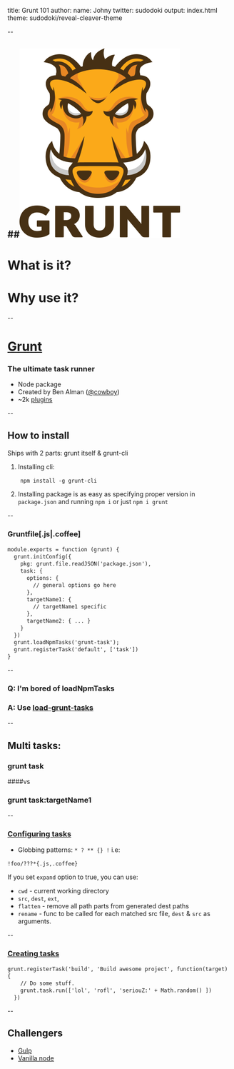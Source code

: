 title: Grunt 101
author:
  name: Johny
  twitter: sudodoki
output: index.html
theme: sudodoki/reveal-cleaver-theme

--

##![grunt](grunt-logo.png)
--

# What is it?
# Why use it?
--
# [Grunt](http://gruntjs.com/)
### The ultimate task runner
+ Node package
+ Created by Ben Alman ([@cowboy](http://github.com/cowboy))
+ ~2k [plugins](http://gruntjs.com/plugins)

--

## How to install
Ships with 2 parts: grunt itself & grunt-cli  
1. Installing cli:
``` 
    npm install -g grunt-cli
```
2. Installing package is as easy as specifying proper version in `package.json` and running `npm i` or just `npm i grunt`

--

### Gruntfile[.js|.coffee]

```
module.exports = function (grunt) {
  grunt.initConfig({
    pkg: grunt.file.readJSON('package.json'),
    task: {
      options: {
        // general options go here
      },
      targetName1: {
        // targetName1 specific
      },
      targetName2: { ... }
    }
  })
  grunt.loadNpmTasks('grunt-task');
  grunt.registerTask('default', ['task'])
}
```

--
### Q: I'm bored of loadNpmTasks
### A: Use [load-grunt-tasks](https://github.com/sindresorhus/load-grunt-tasks)
--

## Multi tasks: 
### grunt task
####vs
### grunt task:targetName1
--

### [Configuring tasks](http://gruntjs.com/configuring-tasks)
+ Globbing patterns: `* ? ** {} !` i.e:  
```
!foo/???*{.js,.coffee}
```
If you set `expand` option to true, you can use:  
+ `cwd` - current working directory
+ `src`, `dest`, `ext`, 
+ `flatten` - remove all path parts from generated dest paths
+ `rename` - func to be called for each matched src file, `dest` & `src` as arguments.

--

### [Creating tasks](http://gruntjs.com/creating-tasks)
```
grunt.registerTask('build', 'Build awesome project', function(target) {
    // Do some stuff.
    grunt.task.run(['lol', 'rofl', 'seriouZ:' + Math.random() ])
  })
```
--

## Challengers

+ [Gulp](https://github.com/gulpjs/gulp)
+ [Vanilla node](https://gist.github.com/substack/8313379)
